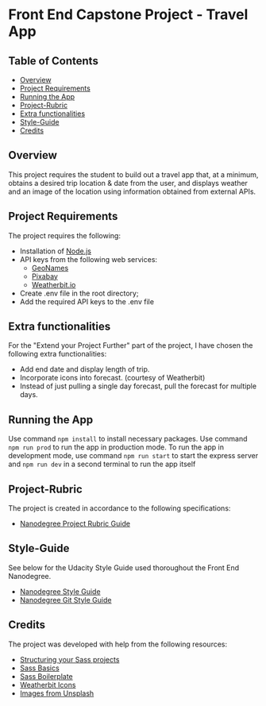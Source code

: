 # Front End Capstone Project - Travel App

## Table of Contents

-   [Overview](#overview)
-   [Project Requirements](#project-requirements)
-   [Running the App](#running-the-app)
-   [Project-Rubric](#project-rubric)
-   [Extra functionalities](#extra-functionalities)
-   [Style-Guide](#style-guide)
-   [Credits](#credits)

## Overview

This project requires the student to build out a travel app that, at a minimum, obtains a desired trip location & date from the user, and displays weather and an image of the location using information obtained from external APIs.

## Project Requirements

The project requires the following:

-   Installation of [Node.js](https://nodejs.org/en/)
-   API keys from the following web services:
    -   [GeoNames](http://www.geonames.org/export/web-services.html)
    -   [Pixabay](https://pixabay.com/api/docs/)
    -   [Weatherbit.io](https://www.weatherbit.io/account/create)
-   Create .env file in the root directory;
-   Add the required API keys to the .env file

## Extra functionalities

For the "Extend your Project Further" part of the project, I have chosen the following extra functionalities:

-   Add end date and display length of trip.
-   Incorporate icons into forecast. (courtesy of Weatherbit)
-   Instead of just pulling a single day forecast, pull the forecast for multiple days.

## Running the App

Use command `npm install` to install necessary packages.
Use command `npm run prod` to run the app in production mode.
To run the app in development mode, use command `npm run start` to start the express server and `npm run dev` in a second terminal to run the app itself

## Project-Rubric

The project is created in accordance to the following specifications:

-   [Nanodegree Project Rubric Guide](https://review.udacity.com/#!/rubrics/2669/view)

## Style-Guide

See below for the Udacity Style Guide used thoroughout the Front End Nanodegree.

-   [Nanodegree Style Guide](http://udacity.github.io/frontend-nanodegree-styleguide/)
-   [Nanodegree Git Style Guide](https://udacity.github.io/git-styleguide/)

## Credits

The project was developed with help from the following resources:

-   [Structuring your Sass projects](https://itnext.io/structuring-your-sass-projects-c8d41fa55ed4)
-   [Sass Basics](https://sass-lang.com/guide)
-   [Sass Boilerplate](https://github.com/KittyGiraudel/sass-boilerplate)
-   [Weatherbit Icons ](https://www.weatherbit.io/api/codes)
-   [Images from Unsplash](https://unsplash.com)
